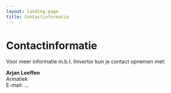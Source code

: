 ```yaml
---
layout: landing-page
title: Contactinformatie
---
```

# Contactinformatie

Voor meer informatie m.b.t. Imvertor kun je contact opnemen met: 

**Arjan Loeffen**<br/>
Armatiek<br/>
E-mail: ...<br/>
